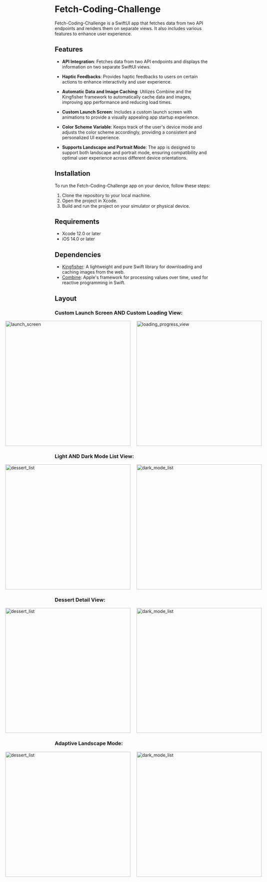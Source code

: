 # Fetch-Coding-Challenge

Fetch-Coding-Challenge is a SwiftUI app that fetches data from two API endpoints and renders them on separate views. It also includes various features to enhance user experience.

## Features

- **API Integration**: Fetches data from two API endpoints and displays the information on two separate SwiftUI views.
  
- **Haptic Feedbacks**: Provides haptic feedbacks to users on certain actions to enhance interactivity and user experience.
  
- **Automatic Data and Image Caching**: Utilizes Combine and the Kingfisher framework to automatically cache data and images, improving app performance and reducing load times.
  
- **Custom Launch Screen**: Includes a custom launch screen with animations to provide a visually appealing app startup experience.
  
- **Color Scheme Variable**: Keeps track of the user's device mode and adjusts the color scheme accordingly, providing a consistent and personalized UI experience.
  
- **Supports Landscape and Portrait Mode**: The app is designed to support both landscape and portrait mode, ensuring compatibility and optimal user experience across different device orientations.

## Installation

To run the Fetch-Coding-Challenge app on your device, follow these steps:

1. Clone the repository to your local machine.
2. Open the project in Xcode.
3. Build and run the project on your simulator or physical device.

## Requirements

- Xcode 12.0 or later
- iOS 14.0 or later

## Dependencies

- [Kingfisher](https://github.com/onevcat/Kingfisher): A lightweight and pure Swift library for downloading and caching images from the web.
- [Combine](https://developer.apple.com/documentation/combine): Apple's framework for processing values over time, used for reactive programming in Swift.

## Layout

### Custom Launch Screen AND Custom Loading View:

<div style="display: flex; gap: 20px; justify-content: center;">
  <img src="https://github.com/bob-skywalker/Fetch-Coding-Challenge-iOS/assets/105678115/3bf3f7dd-cca9-4e43-a42b-e2ee021add25" alt="launch_screen" width="400" />
  <img src="https://github.com/bob-skywalker/Fetch-Coding-Challenge-iOS/assets/105678115/8151a55f-627f-4298-b22c-2ca32f23e004" alt="loading_progress_view" width="400" />
</div>

### Light AND Dark Mode List View:

<div style="display: flex; gap: 20px; justify-content: center;">
  <img src="https://github.com/bob-skywalker/Fetch-Coding-Challenge-iOS/assets/105678115/c344efb0-7cff-4933-bddb-3d481ed4a2ba" alt="dessert_list" width="400" />
  <img src="https://github.com/bob-skywalker/Fetch-Coding-Challenge-iOS/assets/105678115/c45746a6-dc75-493f-8a0f-61ed2d321902" alt="dark_mode_list" width="400"/>
</div>

### Dessert Detail View: 

<div style="display: flex; gap: 20px; justify-content: center;">
  <img src="https://github.com/bob-skywalker/Fetch-Coding-Challenge-iOS/assets/105678115/f59de5de-8a8e-46d5-83bb-4d21a7373459" alt="dessert_list" width="400" />
  <img src="https://github.com/bob-skywalker/Fetch-Coding-Challenge-iOS/assets/105678115/89f885bc-7edc-4a5b-ba03-d9f58a3c21d6" alt="dark_mode_list" width="400"/>
</div>

### Adaptive Landscape Mode: 

<div style="display: flex; gap: 20px; justify-content: center;">
  <img src="https://github.com/bob-skywalker/Fetch-Coding-Challenge-iOS/assets/105678115/60020557-890d-4cfa-913c-af5672bd7366" alt="dessert_list" width="400" />
  <img src="https://github.com/bob-skywalker/Fetch-Coding-Challenge-iOS/assets/105678115/beab6aa7-1f41-4eca-aa08-4fce84ac5cac" alt="dark_mode_list" width="400"/>
</div>
